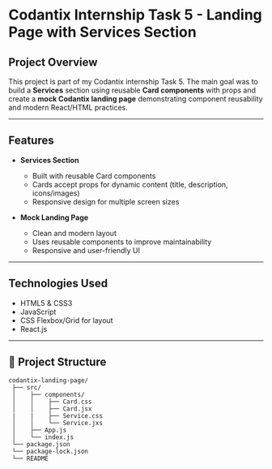 # Codantix Internship Task 5 - Landing Page with Services Section

## Project Overview

This project is part of my Codantix internship Task 5. The main goal was to build a **Services** section using reusable **Card components** with props and create a **mock Codantix landing page** demonstrating component reusability and modern React/HTML practices.

---

## Features

- **Services Section**  
  - Built with reusable Card components  
  - Cards accept props for dynamic content (title, description, icons/images)  
  - Responsive design for multiple screen sizes

- **Mock Landing Page**  
  - Clean and modern layout  
  - Uses reusable components to improve maintainability  
  - Responsive and user-friendly UI

---

## Technologies Used

- HTML5 & CSS3  
- JavaScript  
- CSS Flexbox/Grid for layout  
- React.js

---

## 📂 Project Structure

```
codantix-landing-page/
 ├── src/
 │    ├── components/
 │    │    ├── Card.css
 │    │    ├── Card.jsx
 |    |    ├── Service.css
 │    │    └── Service.jxs
 │    ├── App.js
 │    └── index.js
 └── package.json
 └── package-lock.json
 └── README

```

